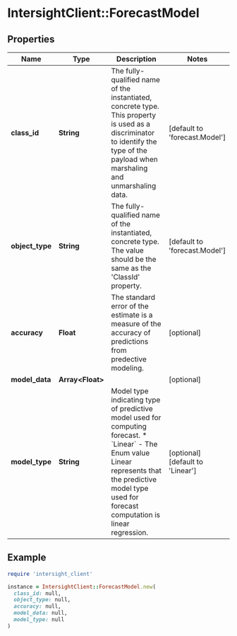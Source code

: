 # IntersightClient::ForecastModel

## Properties

| Name | Type | Description | Notes |
| ---- | ---- | ----------- | ----- |
| **class_id** | **String** | The fully-qualified name of the instantiated, concrete type. This property is used as a discriminator to identify the type of the payload when marshaling and unmarshaling data. | [default to &#39;forecast.Model&#39;] |
| **object_type** | **String** | The fully-qualified name of the instantiated, concrete type. The value should be the same as the &#39;ClassId&#39; property. | [default to &#39;forecast.Model&#39;] |
| **accuracy** | **Float** | The standard error of the estimate is a measure of the accuracy of predictions from predective modeling. | [optional] |
| **model_data** | **Array&lt;Float&gt;** |  | [optional] |
| **model_type** | **String** | Model type indicating type of predictive model used for computing forecast. * &#x60;Linear&#x60; - The Enum value Linear represents that the predictive model type used for forecast computation is linear regression. | [optional][default to &#39;Linear&#39;] |

## Example

```ruby
require 'intersight_client'

instance = IntersightClient::ForecastModel.new(
  class_id: null,
  object_type: null,
  accuracy: null,
  model_data: null,
  model_type: null
)
```

